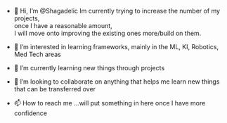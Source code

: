 - 👋 Hi, I’m @Shagadelic
  Im currently trying to increase the number of my projects,  
  once I have a reasonable amount,  
  I will move onto improving the existing ones more/build on them.

- 👀 I’m interested in learning frameworks, mainly in the ML, KI, Robotics, Med Tech areas
- 🌱 I’m currently learning new things through projects
- 💞️ I’m looking to collaborate on anything that helps me learn new things that can be transferred over
- 📫 How to reach me ...will put something in here once I have more confidence

<!---
Shagadelic/Shagadelic is a ✨ special ✨ repository because its `README.md` (this file) appears on your GitHub profile.
You can click the Preview link to take a look at your changes.
--->
